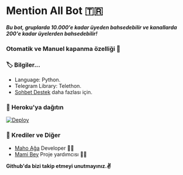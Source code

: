 # Mention All Bot 🇹🇷
_**Bu bot, gruplarda 10.000'e kadar üyeden bahsedebilir ve kanallarda 200'e kadar üyelerden bahsedebilir!**_
### Otomatik ve Manuel kapanma özelliği 🤗

### 🏷 Bilgiler... 
- Language: Python.
- Telegram Library: Telethon.
- [Sohbet Destek](https://t.me/Sohbetimduslersokagi) daha fazlası için. 

### 🚀 Heroku'ya dağıtın
[![Deploy](https://www.herokucdn.com/deploy/button.svg)](https://heroku.com/deploy?template=https://github.com/feritturgut23/zirvetag)

### 🎯 Krediler ve Diğer
- [Maho Ağa](https://github.com/feritturgut23) Developer 👨‍💻
- [Mami Bey](https://github.com/feritturgut23) Proje yardımcısı 👨‍💻

**Github'da bizi takip etmeyi unutmayınız.✌️**
